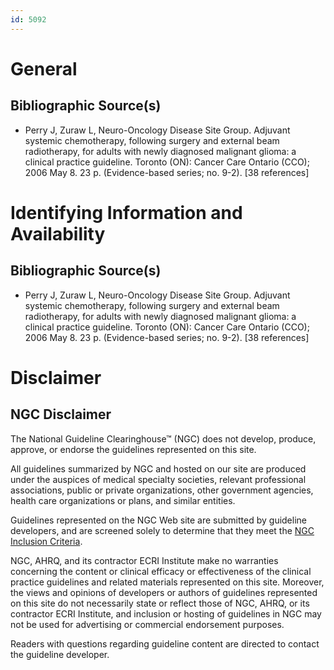 ```yaml
---
id: 5092
---
```


# General

## Bibliographic Source(s)

- Perry J, Zuraw L, Neuro-Oncology Disease Site Group. Adjuvant systemic chemotherapy, following surgery and external beam radiotherapy, for adults with newly diagnosed malignant glioma: a clinical practice guideline. Toronto (ON): Cancer Care Ontario (CCO); 2006 May 8. 23 p. (Evidence-based series; no. 9-2). [38 references]

# Identifying Information and Availability

## Bibliographic Source(s)

- Perry J, Zuraw L, Neuro-Oncology Disease Site Group. Adjuvant systemic chemotherapy, following surgery and external beam radiotherapy, for adults with newly diagnosed malignant glioma: a clinical practice guideline. Toronto (ON): Cancer Care Ontario (CCO); 2006 May 8. 23 p. (Evidence-based series; no. 9-2). [38 references]

# Disclaimer

## NGC Disclaimer

The National Guideline Clearinghouse™ (NGC) does not develop, produce, approve, or endorse the guidelines represented on this site.

All guidelines summarized by NGC and hosted on our site are produced under the auspices of medical specialty societies, relevant professional associations, public or private organizations, other government agencies, health care organizations or plans, and similar entities.

Guidelines represented on the NGC Web site are submitted by guideline developers, and are screened solely to determine that they meet the [NGC Inclusion Criteria](/help-and-about/summaries/inclusion-criteria).

NGC, AHRQ, and its contractor ECRI Institute make no warranties concerning the content or clinical efficacy or effectiveness of the clinical practice guidelines and related materials represented on this site. Moreover, the views and opinions of developers or authors of guidelines represented on this site do not necessarily state or reflect those of NGC, AHRQ, or its contractor ECRI Institute, and inclusion or hosting of guidelines in NGC may not be used for advertising or commercial endorsement purposes.

Readers with questions regarding guideline content are directed to contact the guideline developer.

